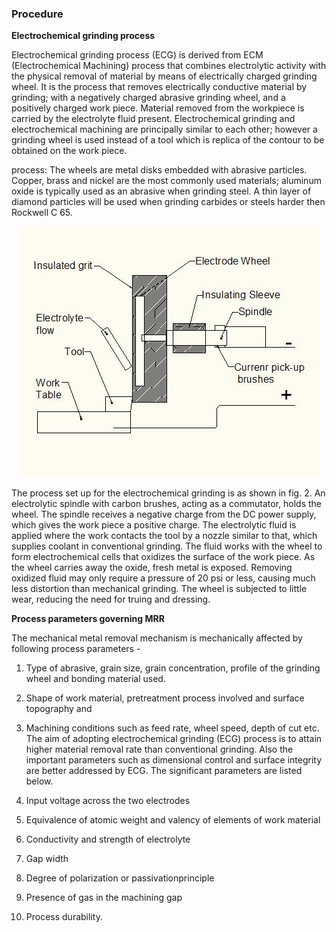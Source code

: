 ### Procedure
**Electrochemical grinding process**

Electrochemical grinding process (ECG) is derived from ECM (Electrochemical Machining) process that combines electrolytic activity with the physical removal of material by means of electrically charged grinding wheel. It is the process that removes electrically conductive material by grinding; with a negatively charged abrasive grinding wheel, and a positively charged work piece. Material removed from the workpiece is carried by the electrolyte fluid present. Electrochemical grinding and electrochemical machining are principally similar to each other; however a grinding wheel is used instead of a tool which is replica of the contour to be obtained on the work piece.

process: The wheels are metal disks embedded with abrasive particles. Copper, brass and nickel are the most commonly used materials; aluminum oxide is typically used as an abrasive when grinding steel. A thin layer of diamond particles will be used when grinding carbides or steels harder then Rockwell C 65.

<center><img src="images/2.jpg" title="" /></center>

The process set up for the electrochemical grinding is as shown in fig. 2. An electrolytic spindle with carbon brushes, acting as a commutator, holds the wheel. The spindle receives a negative charge from the DC power supply, which gives the work piece a positive charge. The electrolytic fluid is applied where the work contacts the tool by a nozzle similar to that, which supplies coolant in conventional grinding. The fluid works with the wheel to form electrochemical cells that oxidizes the surface of the work piece. As the wheel carries away the oxide, fresh metal is exposed. Removing oxidized fluid may only require a pressure of 20 psi or less, causing much less distortion than mechanical grinding. The wheel is subjected to little wear, reducing the need for truing and dressing.

**Process parameters governing MRR**

The mechanical metal removal mechanism is mechanically affected by following process parameters -
1. Type of abrasive, grain size, grain concentration, profile of the grinding wheel and bonding material used.
2. Shape of work material, pretreatment process involved and surface topography and
3. Machining conditions such as feed rate, wheel speed, depth of cut etc.
The aim of adopting electrochemical grinding (ECG) process is to attain higher material removal rate than conventional grinding. Also the important parameters such as dimensional control and surface integrity are better addressed by ECG. The significant parameters are listed below.

1. Input voltage across the two electrodes
2. Equivalence of atomic weight and valency of elements of work material
3. Conductivity and strength of electrolyte
4. Gap width
5. Degree of polarization or passivationprinciple
6. Presence of gas in the machining gap
7. Process durability.